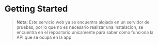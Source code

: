 # Getting Started

>**Nota**: Este servicio web ya se encuentra alojado en un servidor de pruebas, por lo que no es necesario realizar una instalacion, se encuentra en el repositorio unicamente para saber como funciona la API que se ocupa en la app